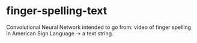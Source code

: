 # finger-spelling-text
Convolutional Neural Network intended to go from: video of finger spelling in American Sign Language -> a text string.
